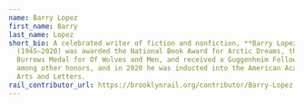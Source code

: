```yaml
---
name: Barry Lopez
first_name: Barry
last_name: Lopez
short_bio: A celebrated writer of fiction and nonfiction, **Barry Lopez**
  (1945—2020) was awarded the National Book Award for Arctic Dreams, the John
  Burrows Medal for Of Wolves and Men, and received a Guggenheim Fellowship
  among other honors, and in 2020 he was inducted into the American Academy of
  Arts and Letters.
rail_contributor_url: https://brooklynrail.org/contributor/Barry-Lopez
---
```

